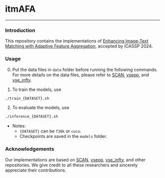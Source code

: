 # itmAFA

---

### Introduction


This repository contains the implementations of [Enhancing Image-Text Matching with Adaptive Feature Aggregation](https://ieeexplore.ieee.org/document/10446913), accepted by ICASSP 2024.


### Usage

0. Put the data files in `data` folder before running the following commands. For more details on the data files, please refer to [SCAN](https://github.com/kuanghuei/SCAN), [vsepp](https://github.com/fartashf/vsepp), and [vse_infty](https://github.com/woodfrog/vse_infty).


1. To train the models, use
```bash
./train_{DATASET}.sh
```

2. To evaluate the models, use
```bash
./inference_{DATASET}.sh
```

- Notes: 
  - `{DATASET}` can be `f30k` or `coco`.
  - Checkpoints are saved in the `models` folder.


### Acknowledgements

Our implementations are based on [SCAN](https://github.com/kuanghuei/SCAN), [vsepp](https://github.com/fartashf/vsepp), [vse_infty](https://github.com/woodfrog/vse_infty), and other repositories. We give credit to all these researchers and sincerely appreciate their contributions.
